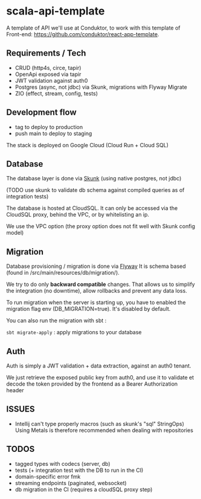 # scala-api-template

A template of API we'll use at Conduktor, to work with this template of Front-end: https://github.com/conduktor/react-app-template.


## Requirements / Tech

- CRUD (http4s, circe, tapir)
- OpenApi exposed via tapir
- JWT validation against auth0
- Postgres (async, not jdbc) via Skunk, migrations with Flyway Migrate
- ZIO (effect, stream, config, tests)

## Development flow
- tag to deploy to production
- push main to deploy to staging

The stack is deployed on Google Cloud (Cloud Run + Cloud SQL)


## Database
The database layer is done via [Skunk](https://tpolecat.github.io/skunk/index.html) (using native postgres, not jdbc)

(TODO use skunk to validate db schema against compiled queries as of integration tests)

The database is hosted at CloudSQL. It can only be accessed via the CloudSQL proxy, behind the VPC, or by whitelisting an ip.

We use the VPC option (the proxy option does not fit well with Skunk config model)


## Migration
Database provisioning / migration is done via [Flyway](https://flywaydb.org/)
It is schema based (found in /src/main/resources/db/migration/).

We try to do only **backward compatible** changes. That allows us to simplify the integration (no downtime), allow rollbacks and prevent any data loss.

To run migration when the server is starting up, you have to enabled the migration flag env (DB_MIGRATION=true). It's disabled by default.

You can also run the migration with sbt :

`sbt migrate-apply` : apply migrations to your database

## Auth

Auth is simply a JWT validation + data extraction, against an auth0 tenant.

We just retrieve the exposed public key from auth0, and use it to validate et decode the token provided by the frontend as a Bearer Authorization header


## ISSUES

 - Intellij can't type properly macros (such as skunk's "sql" StringOps)
Using Metals is therefore recommended when dealing with repositories

## TODOS
- tagged types with codecs (server, db)
- tests (+ integration test with the DB to run in the CI)
- domain-specific error fmk
- streaming endpoints (paginated, websocket)
- db migration in the CI (requires a cloudSQL proxy step)
